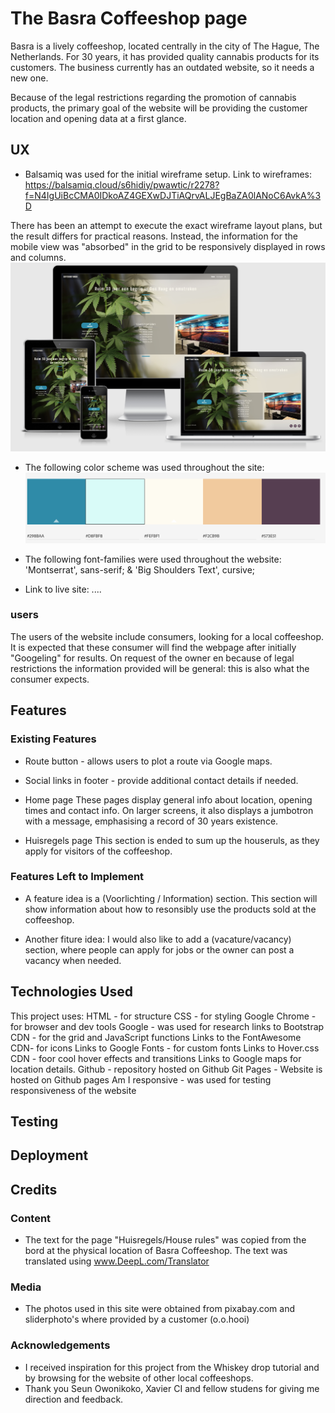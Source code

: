 # The Basra Coffeeshop page


Basra is a lively coffeeshop, located centrally in the city of The Hague, The Netherlands.
For 30 years, it has provided quality cannabis products for its customers.
The business currently has an outdated website, so it needs a new one.

Because of the legal restrictions regarding the promotion of cannabis products, the primary goal of the website will be providing the customer location and opening data at a first glance.

## UX
- Balsamiq was used for the initial wireframe setup.
Link to wireframes:
https://balsamiq.cloud/s6hidiy/pwawtic/r2278?f=N4IgUiBcCMA0IDkoAZ4GEXwDJTiAQrvALJEgBaZA0lANoC6AvkA%3D

There has been an attempt to execute the exact wireframe layout plans,
but the result differs for practical reasons.
Instead, the information for the mobile view was "absorbed" in the grid to be responsively displayed in rows and columns.
![alt](https://github.com/Rhyl1/Basra/blob/f3d299409bf2d63aa4456023814c5179b9fa1436/assets/img/responsiveness.png)

- The following color scheme was used throughout the site:
![alt](https://github.com/Rhyl1/Basra/blob/f3d299409bf2d63aa4456023814c5179b9fa1436/assets/img/colorschema.png)

- The following font-families were used throughout the website: 'Montserrat', sans-serif; & 'Big Shoulders Text', cursive;

- Link to live site: ....

### users
The users of the website include consumers, looking for a local coffeeshop. It is expected that these consumer will find
the webpage after initially "Googeling" for results. On request of the owner en because of legal restrictions
the information provided will be general: this is also what the consumer expects.

## Features
### Existing Features

- Route button - allows users to plot a route via Google maps.
- Social links in footer - provide additional contact details if needed.
- Home page
These pages display general info about location, opening times and contact info. On larger screens,
it also displays a jumbotron with a message, emphasising a record of 30 years existence.

- Huisregels page
This section is ended to sum up the houseruls, as they apply for visitors of the coffeeshop.

### Features Left to Implement
- A feature idea is a (Voorlichting / Information) section. This section will show information
about how to resonsibly use the products sold at the coffeeshop.

- Another fiture idea: I would also like to add a (vacature/vacancy) section, where people can apply for jobs or the owner
can post a vacancy when needed.

## Technologies Used

This project uses:
HTML - for structure
CSS - for styling
Google Chrome - for browser and dev tools
Google - was used for research
links to Bootstrap CDN - for the grid and JavaScript functions
Links to the FontAwesome CDN- for icons
Links to Google Fonts - for custom fonts
Links to Hover.css CDN - foor cool hover effects and transitions
Links to Google maps for location details.
Github - repository hosted on Github
Git Pages - Website is hosted on Github pages
Am I responsive - was used for testing responsiveness of the website


## Testing

## Deployment

## Credits

### Content
- The text for the page "Huisregels/House rules" was copied from the bord at the physical location of Basra Coffeeshop.
The text was translated using www.DeepL.com/Translator
### Media
- The photos used in this site were obtained from pixabay.com and sliderphoto's where
provided by a customer (o.o.hooi)

### Acknowledgements
- I received inspiration for this project from the Whiskey drop tutorial and by browsing for the website of other local coffeeshops.
- Thank you Seun Owonikoko, Xavier CI and fellow studens for giving me direction and feedback.
<!--stackedit_data:
eyJoaXN0b3J5IjpbMTE0MzkzMTk4MCw5MDA2NTAzNDQsMTEyMz
gxNzg4MCwxODI5NDUxMjIxLC0xNzI3NjkxNjEyLC0xMDgxMjM2
OTI4XX0=
-->